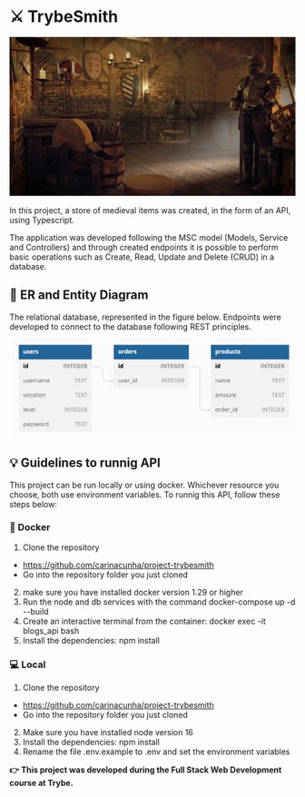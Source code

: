 # :crossed_swords: TrybeSmith #
![alt Medieval store](store.jpeg "Medieval store")

In this project, a store of medieval items was created, in the form of an API, using Typescript.

The application was developed following the MSC model (Models, Service and Controllers) and through created endpoints it is possible to perform basic operations such as Create, Read, Update and Delete (CRUD) in a database.

## 🎲 ER and Entity Diagram ##
The relational database, represented in the figure below. Endpoints were developed to connect to the database following REST principles.

![alt Relational database](db.png "Relational database of Blog API")

## :bulb: Guidelines to runnig API ##
This project can be run locally or using docker. Whichever resource you choose, both use environment variables. To runnig this API, follow these steps below:

### :whale: Docker ###
1. Clone the repository 
  - https://github.com/carinacunha/project-trybesmith
  - Go into the repository folder you just cloned
2. make sure you have installed docker version 1.29 or higher
3. Run the node and db services with the command docker-compose up -d --build
4. Create an interactive terminal from the container: docker exec -it blogs_api bash
5. Install the dependencies: npm install

### :computer: Local ###
1. Clone the repository 
  - https://github.com/carinacunha/project-trybesmith
  - Go into the repository folder you just cloned
2. Make sure you have installed node version 16
3. Install the dependencies: npm install
4. Rename the file .env.example to .env and set the environment variables

**:point_right: This project was developed during the Full Stack Web Development course at Trybe.**